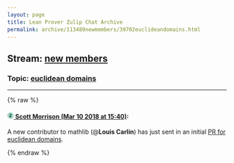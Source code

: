 ```yaml
---
layout: page
title: Lean Prover Zulip Chat Archive 
permalink: archive/113489newmembers/39702euclideandomains.html
---
```


## Stream: [new members](index.html)
### Topic: [euclidean domains](39702euclideandomains.html)

---


{% raw %}
#### [![Click to go to Zulip](../../assets/img/zulip2.png) Scott Morrison (Mar 10 2018 at 15:40)](https://leanprover.zulipchat.com/#narrow/stream/113489-new%20members/topic/euclidean%20domains/near/123536730):
A new contributor to mathlib (@**Louis Carlin**) has just sent in an initial [PR for euclidean domains](https://github.com/leanprover/mathlib/pull/78).


{% endraw %}
